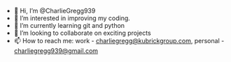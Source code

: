 - 👋 Hi, I’m @CharlieGregg939
- 👀 I’m interested in improving my coding.
- 🌱 I’m currently learning git and python
- 💞️ I’m looking to collaborate on exciting projects
- 📫 How to reach me: work - charliegregg@kubrickgroup.com, personal - charliegregg939@gmail.com

<!---
CharlieGregg939/CharlieGregg939 is a ✨ special ✨ repository because its `README.md` (this file) appears on your GitHub profile.
You can click the Preview link to take a look at your changes.
--->
